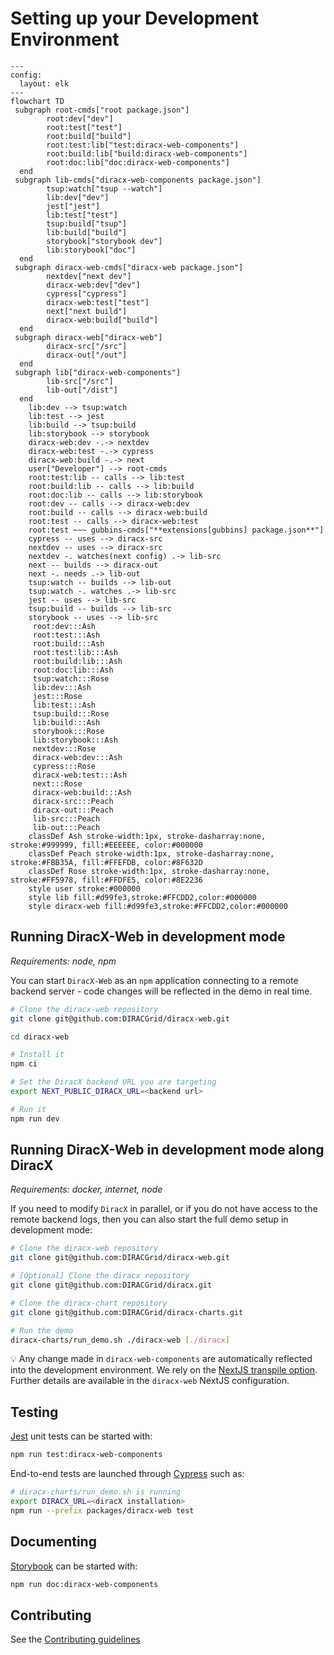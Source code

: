 # Setting up your Development Environment

```mermaid
---
config:
  layout: elk
---
flowchart TD
 subgraph root-cmds["root package.json"]
        root:dev["dev"]
        root:test["test"]
        root:build["build"]
        root:test:lib["test:diracx-web-components"]
        root:build:lib["build:diracx-web-components"]
        root:doc:lib["doc:diracx-web-components"]
  end
 subgraph lib-cmds["diracx-web-components package.json"]
        tsup:watch["tsup --watch"]
        lib:dev["dev"]
        jest["jest"]
        lib:test["test"]
        tsup:build["tsup"]
        lib:build["build"]
        storybook["storybook dev"]
        lib:storybook["doc"]
  end
 subgraph diracx-web-cmds["diracx-web package.json"]
        nextdev["next dev"]
        diracx-web:dev["dev"]
        cypress["cypress"]
        diracx-web:test["test"]
        next["next build"]
        diracx-web:build["build"]
  end
 subgraph diracx-web["diracx-web"]
        diracx-src["/src"]
        diracx-out["/out"]
  end
 subgraph lib["diracx-web-components"]
        lib-src["/src"]
        lib-out["/dist"]
  end
    lib:dev --> tsup:watch
    lib:test --> jest
    lib:build --> tsup:build
    lib:storybook --> storybook
    diracx-web:dev -.-> nextdev
    diracx-web:test -.-> cypress
    diracx-web:build -.-> next
    user["Developer"] --> root-cmds
    root:test:lib -- calls --> lib:test
    root:build:lib -- calls --> lib:build
    root:doc:lib -- calls --> lib:storybook
    root:dev -- calls --> diracx-web:dev
    root:build -- calls --> diracx-web:build
    root:test -- calls --> diracx-web:test
    root:test ~~~ gubbins-cmds["**extensions[gubbins] package.json**"]
    cypress -- uses --> diracx-src
    nextdev -- uses --> diracx-src
    nextdev -. watches(next config) .-> lib-src
    next -- builds --> diracx-out
    next -. needs .-> lib-out
    tsup:watch -- builds --> lib-out
    tsup:watch -. watches .-> lib-src
    jest -- uses --> lib-src
    tsup:build -- builds --> lib-src
    storybook -- uses --> lib-src
     root:dev:::Ash
     root:test:::Ash
     root:build:::Ash
     root:test:lib:::Ash
     root:build:lib:::Ash
     root:doc:lib:::Ash
     tsup:watch:::Rose
     lib:dev:::Ash
     jest:::Rose
     lib:test:::Ash
     tsup:build:::Rose
     lib:build:::Ash
     storybook:::Rose
     lib:storybook:::Ash
     nextdev:::Rose
     diracx-web:dev:::Ash
     cypress:::Rose
     diracx-web:test:::Ash
     next:::Rose
     diracx-web:build:::Ash
     diracx-src:::Peach
     diracx-out:::Peach
     lib-src:::Peach
     lib-out:::Peach
    classDef Ash stroke-width:1px, stroke-dasharray:none, stroke:#999999, fill:#EEEEEE, color:#000000
    classDef Peach stroke-width:1px, stroke-dasharray:none, stroke:#FBB35A, fill:#FFEFDB, color:#8F632D
    classDef Rose stroke-width:1px, stroke-dasharray:none, stroke:#FF5978, fill:#FFDFE5, color:#8E2236
    style user stroke:#000000
    style lib fill:#d99fe3,stroke:#FFCDD2,color:#000000
    style diracx-web fill:#d99fe3,stroke:#FFCDD2,color:#000000
```

## Running DiracX-Web in development mode

_Requirements: node, npm_

You can start `DiracX-Web` as an `npm` application connecting to a remote backend server - code changes will be reflected in the demo in real time.

```bash
# Clone the diracx-web repository
git clone git@github.com:DIRACGrid/diracx-web.git

cd diracx-web

# Install it
npm ci

# Set the DiracX backend URL you are targeting
export NEXT_PUBLIC_DIRACX_URL=<backend url>

# Run it
npm run dev
```

## Running DiracX-Web in development mode along DiracX

_Requirements: docker, internet, node_

If you need to modify `DiracX` in parallel, or if you do not have access to the remote backend logs,
then you can also start the full demo setup in development mode:

```bash
# Clone the diracx-web repository
git clone git@github.com:DIRACGrid/diracx-web.git

# [Optional] Clone the diracx repository
git clone git@github.com:DIRACGrid/diracx.git

# Clone the diracx-chart repository
git clone git@github.com:DIRACGrid/diracx-charts.git

# Run the demo
diracx-charts/run_demo.sh ./diracx-web [./diracx]
```

:bulb: Any change made in `diracx-web-components` are automatically reflected into the development environment. We rely on the [NextJS transpile option](https://nextjs.org/docs/app/api-reference/config/next-config-js/transpilePackages). Further details are available in the `diracx-web` NextJS configuration.

## Testing

[Jest](https://jestjs.io/) unit tests can be started with:

```bash
npm run test:diracx-web-components
```

End-to-end tests are launched through [Cypress](https://www.cypress.io/) such as:

```bash
# diracx-charts/run_demo.sh is running
export DIRACX_URL=<diracX installation>
npm run --prefix packages/diracx-web test
```

## Documenting

[Storybook]((https://storybook.js.org/docs)) can be started with:

```bash
npm run doc:diracx-web-components
```

## Contributing

See the [Contributing guidelines](/CONTRIBUTING.md)